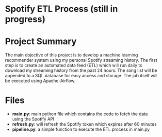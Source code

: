 # Spotify ETL Process (still in progress)

# Project Summary
The main objective of this project is to develop a machine learning recommender system using my personal Spotify streaming history. The first step is to create an automated data feed (ETL) which will run daily to download my streaming history from the past 24 hours. The song list will be appended to a SQL database for easy access and storage. The job itself will be executed using Apache-Airflow.

# Files
- **main.py**: main python file which contains the code to fetch the data using the Spotify API
- **refresh.py**: will refresh the Spotify token which expires after 60 minutes
- **pipeline.py**: a simple function to execute the ETL process in main.py

